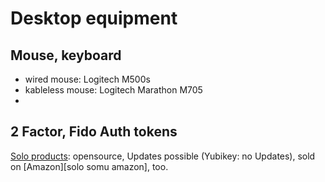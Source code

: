 # Desktop equipment

## Mouse, keyboard

* wired mouse: Logitech M500s
* kableless mouse: Logitech Marathon M705
* 

## 2 Factor, Fido Auth tokens

[Solo products][solo]: opensource, Updates possible (Yubikey: no Updates), sold on [Amazon][solo somu amazon], too.

[solo]: https://solokeys.com/collections/all/products/somu-tiny-security-key-two-factor-authentication-u2f-and-fido2-usb-a
[solo amazon]: https://www.amazon.com/dp/B07ZYG89SF
